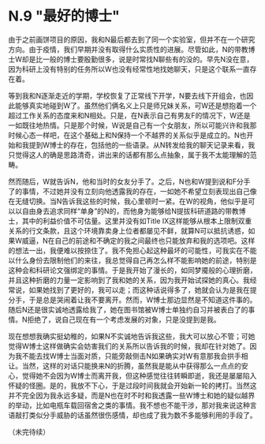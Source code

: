 # N.9 "最好的博士"

由于之前画饼项目的原因，我和N最后都去到了同一个实验室，但并不在一个研究方向。由于疫情，我们早期并没有取得什么实质性的进展。尽管如此，N的带教博士W却是比一般的博士要殷勤很多，说是时常找N聊些有的没的。早先N没在意，因为科研上没有特别的任务所以W也没有经常性地找她聊天，只是这个联系一直存在着。

等到我和N逐渐走近的学期，学校恢复了正常线下开学，N要去线下开组会，也因此能够真实地碰到W了。虽然他们俩名义上只是师兄妹关系，可W还是想抱着一个超过工作关系的态度来和N相处。只是，在N表示自己有男友F的情况下，W还是一如既往地热情。只是那个时候，W说是自己有一个女朋友，所以可能兴许和我那时候心态一样吧，在这个基础上和N保持一个不越界的关系似乎是成立的。N也开始和我提到W博士的存在，包括他的一些语录。从N转发给我的聊天记录来看，我只觉得这人的确是思路清奇，讲出来的话都有那么点抽象，属于我不太能理解的范畴。

然而随后，W就告诉N，他和当时的女友分手了。之后，N也和W提到说和F分手了的事情，不过她并没有立刻向他透露我的存在，一如她不希望立刻表现出自己像在无缝切换。当N告诉我这些的时候，我心里顿时一紧。在W的视角，他似乎是可以以自由身去追求同样“单身”的N的，而他身为能够给N提拔科研道路的带教博士，其中的利益价值不可估量。这里并没有如Title IX这样能够从根本上限制双重关系的行文条款，且这个环境靠卖身上位者都屡见不鲜，就算N可以抵抗诱惑，如果W威逼，N在自己的前途和不确定的我之间最终也只能放弃和我的选项吧。这样的想法一出，我便难以按捺住了。我不免担心起这种最坏的可能性，可我实在不能以什么身份去限制他们的来往，我总觉得自己再怎么样不能影响她的前途，特别是这种会和科研论文强绑定的事情。于是我开始了漫长的，如同梦魇般的心理折磨，并且这种折磨的力量一定影响到了我和她的关系，因为我开始试探她的真心。我经常说，如果她找到了更好的，我可以走；而这种话说得多了，她就会认为是我在提分手，于是总是哭闹着让我不要离开。然而，W博士那边显然是不知道这件事的。随后N还是很实诚地透露给我了，她在图书馆被W博士单独约自习并被表白了的事情。N拒绝了，说自己现在有一个考虑发展的对象，只是没提到是我。

现在想想我确实挺幼稚的，如果N不实诚地告诉我这些，我大可以放心不管；可她觉得W博士这样做确实会妨害我们的关系所以告诉我的时候，我却在针对她了。因为我不能去找W博士当面对质，只能旁敲侧击N如果确实对W有意那我会拱手相让。当然，这样的对话只能换来N的折腾，虽然我是能从中获得那么一点点的安心，觉得她不会因为W博士而离开我，但这种感觉往往转瞬即逝，我还是屡屡陷入怀疑的怪圈。是的，我放不下心，于是过段时间我就会开始新一轮的拷打。当然这并不完全因为我永远多疑，而是N也在时不时和我透露一些W博士和她的疑似越界的举动，比如电瓶车载回宿舍之类的事情。我不想也不能干涉，那对我来说这种言语敲打类似分手威胁的话虽然很伤感情，却也成了我为数不多能够利用的手段了。

（未完待续）